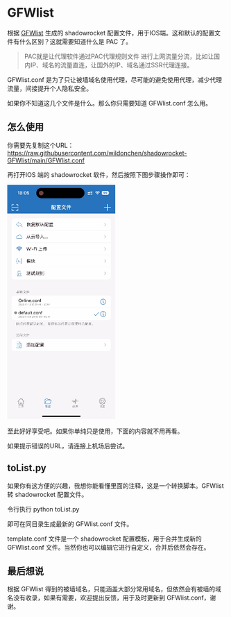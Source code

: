 # GFWlist

根据 [GFWlist](https://github.com/gfwlist/gfwlist) 生成的 shadowrocket 配置文件，用于IOS端。这和默认的配置文件有什么区别？这就需要知道什么是 PAC 了。

> PAC就是让代理软件通过PAC代理规则文件 进行上网流量分流，比如让国内IP、域名的流量直连，让国外的IP、域名通过SSR代理连接。

GFWlist.conf 是为了只让被墙域名使用代理，尽可能的避免使用代理，减少代理流量，间接提升个人隐私安全。

如果你不知道这几个文件是什么。那么你只需要知道 GFWlist.conf 怎么用。

## 怎么使用

你需要先复制这个URL：https://raw.githubusercontent.com/wildonchen/shadowrocket-GFWlist/main/GFWlist.conf

再打开IOS 端的 shadowrocket 软件，然后按照下图步骤操作即可：

![demo](demo.gif)

至此好好享受吧。如果你单纯只是使用，下面的内容就不用再看。

如果提示错误的URL，请连接上机场后尝试。

## toList.py

如果你有这方便的兴趣，我想你能看懂里面的注释，这是一个转换脚本。GFWlist 转  shadowrocket 配置文件。

令行执行 python toList.py

即可在同目录生成最新的 GFWlist.conf 文件。

template.conf 文件是一个 shadowrocket 配置模板，用于合并生成新的 GFWlist.conf 文件。当然你也可以编辑它进行自定义，合并后依然会存在。

## 最后想说

根据 GFWlist 得到的被墙域名，只能涵盖大部分常用域名，但依然会有被墙的域名没有收录，如果有需要，欢迎提出反馈，用于及时更新到 GFWlist.conf，谢谢。

